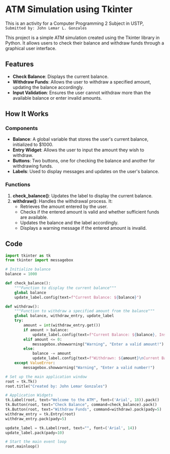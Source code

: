 # ATM Simulation using Tkinter

This is an activity for a Computer Programming 2 Subject in USTP, ```Submitted by: John Lemar L. Gonzales```

This project is a simple ATM simulation created using the Tkinter library in Python. It allows users to check their balance and withdraw funds through a graphical user interface.

## Features

- **Check Balance**: Displays the current balance.
- **Withdraw Funds**: Allows the user to withdraw a specified amount, updating the balance accordingly.
- **Input Validation**: Ensures the user cannot withdraw more than the available balance or enter invalid amounts.

## How It Works

### Components

- **Balance**: A global variable that stores the user's current balance, initialized to $1000.
- **Entry Widget**: Allows the user to input the amount they wish to withdraw.
- **Buttons**: Two buttons, one for checking the balance and another for withdrawing funds.
- **Labels**: Used to display messages and updates on the user's balance.

### Functions

1. **check_balance()**: Updates the label to display the current balance.
2. **withdraw()**: Handles the withdrawal process. It:
   - Retrieves the amount entered by the user.
   - Checks if the entered amount is valid and whether sufficient funds are available.
   - Updates the balance and the label accordingly.
   - Displays a warning message if the entered amount is invalid.

## Code

```python
import tkinter as tk
from tkinter import messagebox

# Initialize balance
balance = 1000

def check_balance():
    """Function to display the current balance"""
    global balance
    update_label.config(text=f"Current Balance: ${balance}")

def withdraw():
    """Function to withdraw a specified amount from the balance"""
    global balance, withdraw_entry, update_label
    try:
        amount = int(withdraw_entry.get())
        if amount > balance:
            update_label.config(text=f"Current Balance: ${balance}, Insufficient balance!")
        elif amount <= 0:
            messagebox.showwarning("Warning", "Enter a valid amount!")
        else:
            balance -= amount
            update_label.config(text=f"Withdrawn: ${amount}\nCurrent Balance: ${balance}")
    except ValueError:
        messagebox.showwarning("Warning", "Enter a valid number!")

# Set up the main application window
root = tk.Tk()
root.title("Created by: John Lemar Gonzales")

# Application Widgets
tk.Label(root, text="Welcome to the ATM", font=('Arial', 18)).pack()
tk.Button(root, text="Check Balance", command=check_balance).pack()
tk.Button(root, text="Withdraw Funds", command=withdraw).pack(pady=5)
withdraw_entry = tk.Entry(root)
withdraw_entry.pack(pady=5)

update_label = tk.Label(root, text="", font=('Arial', 14))
update_label.pack(pady=10)

# Start the main event loop
root.mainloop()
